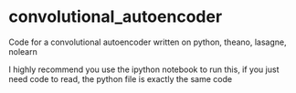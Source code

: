 # convolutional_autoencoder
Code for a convolutional autoencoder written on python, theano, lasagne, nolearn

I highly recommend you use the ipython notebook to run this, if you just need code to read, the python file is exactly the same code

